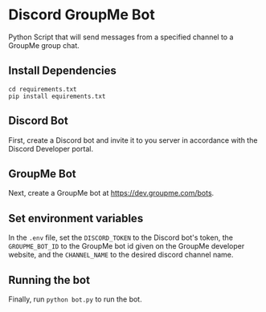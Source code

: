 # Discord GroupMe Bot

Python Script that will send messages from a specified channel to a GroupMe group chat.

## Install Dependencies

```
cd requirements.txt
pip install equirements.txt
```

## Discord Bot

First, create a Discord bot and invite it to you server in accordance with the Discord Developer portal.

## GroupMe Bot

Next, create a GroupMe bot at https://dev.groupme.com/bots.

## Set environment variables

In the `.env` file, set the `DISCORD_TOKEN` to the Discord bot's token, the `GROUPME_BOT_ID` to the GroupMe bot id given on the GroupMe developer website, and the `CHANNEL_NAME` to the desired discord channel name.

## Running the bot
Finally, run `python bot.py` to run the bot.
